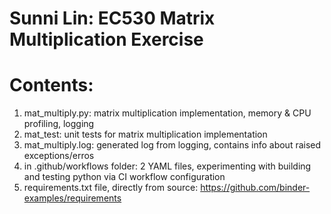 # Sunni Lin: EC530 Matrix Multiplication Exercise

# Contents: 
1. mat_multiply.py: matrix multiplication implementation, memory & CPU profiling, logging 
2. mat_test: unit tests for matrix multiplication implementation
3. mat_multiply.log: generated log from logging, contains info about raised exceptions/erros
4. in .github/workflows folder: 2 YAML files, experimenting with building and testing python via CI workflow configuration
5. requirements.txt file, directly from source: https://github.com/binder-examples/requirements 